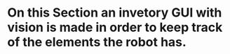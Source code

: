 # On this Section an invetory GUI with vision is made in order to keep track of the elements the robot has.